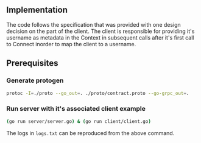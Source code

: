 ## Implementation

The code follows the specification that was provided with one design decision on the part of the client.
The client is responsible for providing it's username as metadata in the Context in subsequent calls after it's first call to Connect inorder to map the client to a username.

## Prerequisites
### Generate protogen
```bash
protoc -I=./proto --go_out=. ./proto/contract.proto --go-grpc_out=. 
```

### Run server with it's associated client example
```bash
(go run server/server.go) & (go run client/client.go)
```

The logs in `logs.txt` can be reproduced from the above command.